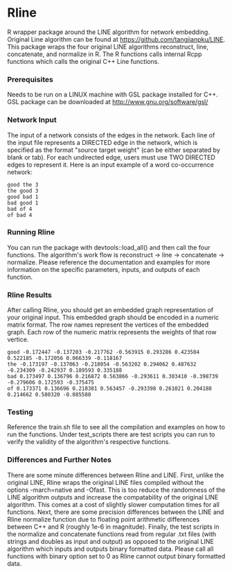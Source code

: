 # Rline
R wrapper package around the LINE algorithm for network embedding. Original Line algorithm can be found at https://github.com/tangjianpku/LINE. This package wraps the four original LINE algorithms reconstruct, line, concatenate, and normalize in R. The R functions calls internal Rcpp functions which calls the original C++ Line functions. 

### Prerequisites
Needs to be run on a LINUX machine with GSL package installed for C++. GSL package can be downloaded at http://www.gnu.org/software/gsl/

### Network Input
The input of a network consists of the edges in the network. Each line of the input file represents a DIRECTED edge in the network, which is specified as the format "source target weight" (can be either separated by blank or tab). For each undirected edge, users must use TWO DIRECTED edges to represent it. Here is an input example of a word co-occurrence network:

```
good the 3
the good 3
good bad 1
bad good 1
bad of 4
of bad 4
```

### Running Rline
You can run the package with devtools::load_all() and then call the four functions. The algorithm's work flow is reconstruct -> line -> concatenate -> normalize. Please reference the documentation and examples for more information on the specific parameters, inputs, and outputs of each function.


### Rline Results
After calling Rline, you should get an embedded graph representation of your original input. This embedded graph should be encoded in a numeric matrix format. The row names represent the vertices of the embedded graph. Each row of the numeric matrix represents the weights of that row vertice. 
```
good -0.172447 -0.137203 -0.217762 -0.563915 0.293286 0.423504 0.522185 -0.172056 0.066339 -0.118167 
the -0.173197 -0.137063 -0.218054 -0.563202 0.294062 0.487632 -0.234309 -0.242937 0.189593 0.335188 
bad 0.173497 0.136796 0.216872 0.563866 -0.293611 0.303410 -0.398739 -0.279606 0.172593 -0.375475 
of 0.173371 0.136696 0.218381 0.563457 -0.293398 0.261021 0.204188 0.214662 0.580320 -0.085580 
```

### Testing 
Reference the train.sh file to see all the compilation and examples on how to run the functions.
Under test_scripts there are test scripts you can run to verify the validity of the algorithm's respective functions.


### Differences and Further Notes
There are some minute differences between Rline and LINE. First, unlike the original LINE, Rline wraps the original LINE files compiled without the options -march=native and -Ofast. This is too reduce the randomness of the LINE algorithm outputs and increase the compatability of the original LINE algorithm. This comes at a cost of slightly slower computation times for all functions. Next, there are some precision differences between the LINE and Rline normalize function due to floating point arithmetic differences between C++ and R (roughly 1e-6 in magnitude). Finally, the test scripts in the normalize and concatenate functions read from regular .txt files (with strings and doubles as input and output) as opposed to the original LINE algorithm which inputs and outputs binary formatted data. Please call all functions with binary option set to 0 as Rline cannot output binary formatted data.

